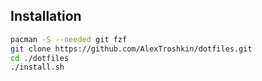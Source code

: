 ## Installation

```sh
pacman -S --needed git fzf
git clone https://github.com/AlexTroshkin/dotfiles.git
cd ./dotfiles
./install.sh
```